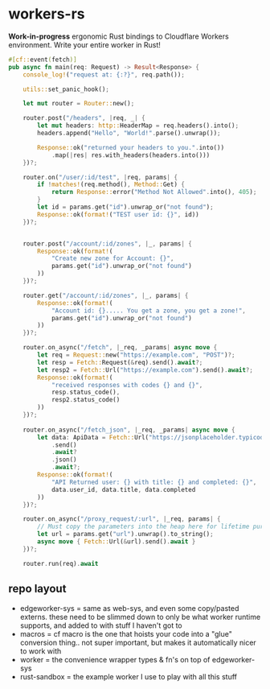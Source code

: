 # workers-rs

**Work-in-progress** ergonomic Rust bindings to Cloudflare Workers environment. Write your entire worker in Rust!

```rust
#[cf::event(fetch)]
pub async fn main(req: Request) -> Result<Response> {
    console_log!("request at: {:?}", req.path());

    utils::set_panic_hook();

    let mut router = Router::new();

    router.post("/headers", |req, _| {
        let mut headers: http::HeaderMap = req.headers().into();
        headers.append("Hello", "World!".parse().unwrap());

        Response::ok("returned your headers to you.".into())
            .map(|res| res.with_headers(headers.into()))
    })?;

    router.on("/user/:id/test", |req, params| {
        if !matches!(req.method(), Method::Get) {
            return Response::error("Method Not Allowed".into(), 405);
        }
        let id = params.get("id").unwrap_or("not found");
        Response::ok(format!("TEST user id: {}", id))
    })?;


    router.post("/account/:id/zones", |_, params| {
        Response::ok(format!(
            "Create new zone for Account: {}",
            params.get("id").unwrap_or("not found")
        ))
    })?;

    router.get("/account/:id/zones", |_, params| {
        Response::ok(format!(
            "Account id: {}..... You get a zone, you get a zone!",
            params.get("id").unwrap_or("not found")
        ))
    })?;

    router.on_async("/fetch", |_req, _params| async move {
        let req = Request::new("https://example.com", "POST")?;
        let resp = Fetch::Request(&req).send().await?;
        let resp2 = Fetch::Url("https://example.com").send().await?;
        Response::ok(format!(
            "received responses with codes {} and {}",
            resp.status_code(),
            resp2.status_code()
        ))
    })?;
    
    router.on_async("/fetch_json", |_req, _params| async move {
        let data: ApiData = Fetch::Url("https://jsonplaceholder.typicode.com/todos/1")
            .send()
            .await?
            .json()
            .await?;
        Response::ok(format!(
            "API Returned user: {} with title: {} and completed: {}",
            data.user_id, data.title, data.completed
        ))
    })?;

    router.on_async("/proxy_request/:url", |_req, params| {
        // Must copy the parameters into the heap here for lifetime purposes
        let url = params.get("url").unwrap().to_string();
        async move { Fetch::Url(&url).send().await }
    })?;

    router.run(req).await
```

## repo layout

- edgeworker-sys = same as web-sys, and even some copy/pasted externs. these need to be slimmed down to only be what worker runtime supports, and added to with stuff I haven't got to
- macros = cf macro is the one that hoists your code into a "glue" conversion thing.. not super important, but makes it automatically nicer to work with
- worker = the convenience wrapper types & fn's on top of edgeworker-sys
- rust-sandbox = the example worker I use to play with all this stuff
